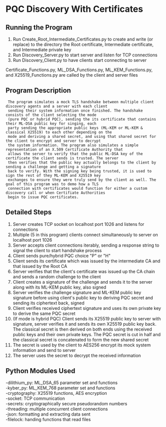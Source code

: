 # PQC Discovery With Certificates

## Running the Program

  1. Run Create_Root_Intermediate_Certificates.py to create and write (or replace) to the directory the Root certificate, Intermediate certificate, and Intermediate private key
  2. Run Discovery_Server.py to start server and listen for TCP connections
  3. Run Discovery_Client.py to have clients start connecting to server

  Certificate_Functions.py, ML_DSA_Functions.py, ML_KEM_Functions.py, and X25519_Functions.py are called by the client and server files
  
## Program Description

     The program simulates a mock TLS handshake between multiple client discovery agents and a server with each client 
     sending their system information once finished. The handshake consists of the client selecting the mode 
     (pure PQC or hybrid PQC), sending the its certificate that contains their ML-DSA public key for singing, each 
     party sending the appropriate public keys (ML-KEM or ML-KEM & classical X25519) to each other depending on the 
     mode and deriving a shared secret, and using that shared secret for the client to encrypt and server to decrypt 
     the system information. The program also simulates a simple representation of an X.509 Certificate Authority that 
     allows the server to verify that the public ML-DSA key of the certificate the client sends is trusted. The server 
     then verifies that the public key actually belongs to the client by sending a challenge and getting a signature 
     back to verify. With the signing key being trusted, it is used to sign the rest of they ML-KEM and X25519 key 
     exchanges to ensure they were truly send by the client as well. The goal of this program was to demo how a TLS 
     connection with certificates would function for either a custom discovery call or when Certifiate Authorities 
     begin to issue PQC certificates.

## Detailed Steps

  1. Server creates TCP socket on localhost port 1026 and listens for connections
  2. Multiple (5 in this program) clients connect simultaneously to server on localhost port 1026
  3. Server accepts client connections iterably, sending a response string to signal the client to start handshake process
  4. Client sends pure/hybrid PQC choice "P" or "H"
  5. Client sends its certificate which was issued by the intermediate CA and that issued by the Root CA
  6. Server verifies that the client's certificate was issued up the CA chain and sends a random challenge to the client
  7. Client creates a signature of the challenge and sends it to the server along with its ML-KEM public key, also signed
  8. Server verifies the challenge signature and ML-KEM public key signature before using client's public key to deriving PQC secret and sending its ciphertext back, signed
  9. Client verifies received ciphertext signature and uses its own private key to derive the same PQC secret
  10. (If mode is hybrid PQC) Client sends its X25519 public key to server with signature, server verifies it and sends its own X25519 public key back. The classical secret is then derived on both ends using the received public keys and their own private keys. The PQC secret is cut in half and the classical secret is concatenated to form the new shared secret
  11. The secret is used by the client to AES256 encrypt its mock system information and send to server
  12. The server uses the secret to decrypt the received information

## Python Modules Used

-dilithium_py: ML_DSA_65 parameter set and functions  
-kyber_py: ML_KEM_768 parameter set and functions  
-cryptography: X25519 functions, AES encryption  
-socket: TCP communication  
-secrets: cryptographically secure pseudorandom numbers  
-threading: multiple concurrent client connections  
-json: formatting and extracting data sent  
-filelock: handing functions that read files  
